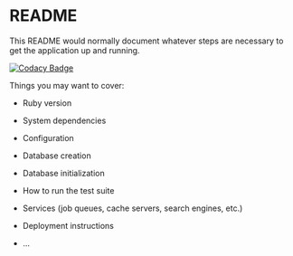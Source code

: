 # README

This README would normally document whatever steps are necessary to get the
application up and running.

[![Codacy Badge](https://app.codacy.com/project/badge/Grade/c2349a327a8d4faab1b8d16f5d5b7614)](https://www.codacy.com/gh/Tioneb12/blog/dashboard?utm_source=github.com&amp;utm_medium=referral&amp;utm_content=Tioneb12/blog&amp;utm_campaign=Badge_Grade)

Things you may want to cover:

* Ruby version

* System dependencies

* Configuration

* Database creation

* Database initialization

* How to run the test suite

* Services (job queues, cache servers, search engines, etc.)

* Deployment instructions

* ...
